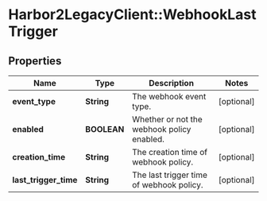 # Harbor2LegacyClient::WebhookLastTrigger

## Properties
Name | Type | Description | Notes
------------ | ------------- | ------------- | -------------
**event_type** | **String** | The webhook event type. | [optional] 
**enabled** | **BOOLEAN** | Whether or not the webhook policy enabled. | [optional] 
**creation_time** | **String** | The creation time of webhook policy. | [optional] 
**last_trigger_time** | **String** | The last trigger time of webhook policy. | [optional] 


